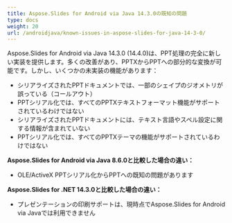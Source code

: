 ```yaml
---
title: Aspose.Slides for Android via Java 14.3.0の既知の問題
type: docs
weight: 20
url: /androidjava/known-issues-in-aspose-slides-for-java-14-3-0/
---
```


Aspose.Slides for Android via Java 14.3.0 (14.4.0)は、PPT処理の完全に新しい実装を提供します。多くの改善があり、PPTXからPPTへの部分的な変換が可能です。しかし、いくつかの未実装の機能があります：

- シリアライズされたPPTドキュメントでは、一部のシェイプのジオメトリが誤っている（コールアウト）
- PPTシリアル化では、すべてのPPTXテキストフォーマット機能がサポートされているわけではない
- シリアライズされたPPTドキュメントには、テキスト言語やスペル設定に関する情報が含まれていない
- PPTシリアル化では、すべてのPPTXテーマの機能がサポートされているわけではない

**Aspose.Slides for Android via Java 8.6.0と比較した場合の違い：**

- OLE/ActiveX PPTシリアル化からPPTへの既知の問題があります

**Aspose.Slides for .NET 14.3.0と比較した場合の違い：**

- プレゼンテーションの印刷サポートは、現時点でAspose.Slides for Android via Javaでは利用できません